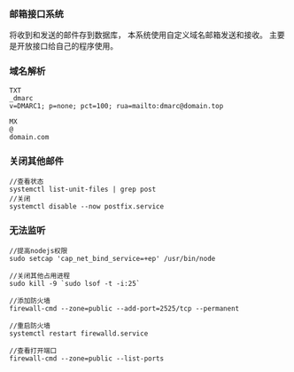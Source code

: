 ### 邮箱接口系统

将收到和发送的邮件存到数据库，
本系统使用自定义域名邮箱发送和接收。
主要是开放接口给自己的程序使用。

### 域名解析
```
TXT
_dmarc
v=DMARC1; p=none; pct=100; rua=mailto:dmarc@domain.top
```
```
MX
@
domain.com
```

### 关闭其他邮件
```
//查看状态
systemctl list-unit-files | grep post
//关闭
systemctl disable --now postfix.service
```

### 无法监听
```
//提高nodejs权限
sudo setcap 'cap_net_bind_service=+ep' /usr/bin/node

//关闭其他占用进程
sudo kill -9 `sudo lsof -t -i:25`

//添加防火墙
firewall-cmd --zone=public --add-port=2525/tcp --permanent

//重启防火墙
systemctl restart firewalld.service

//查看打开端口
firewall-cmd --zone=public --list-ports
```